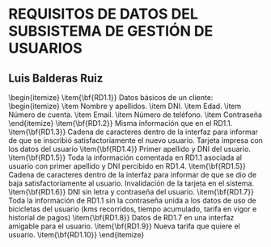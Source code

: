 # REQUISITOS DE DATOS DEL SUBSISTEMA  DE GESTIÓN DE USUARIOS
## Luis Balderas Ruiz

\begin{itemize}
  \item{\bf{RD1.1}} Datos básicos de un cliente:
    \begin{itemize}
      \item Nombre y apellidos.
      \item DNI.
      \item Edad.
      \item Número de cuenta.
      \item Email.
      \item Número de teléfono.
      \item Contraseña
    \end{itemize}
  \item{\bf{RD1.2}} Misma información que en el RD1.1.
  \item{\bf{RD1.3}} Cadena de caracteres dentro de la interfaz para informar de que se inscribió satisfactoriamente el nuevo usuario. Tarjeta impresa con los datos del usuario
  \item{\bf{RD1.4}} Primer apellido y DNI del usuario.
  \item{\bf{RD1.5}} Toda la información comentada en RD1.1 asociada al usuario con primer apellido y DNI percibido en RD1.4.
  \item{\bf{RD1.5}} Cadena de caracteres dentro de la interfaz para informar de que se dio de baja satisfactoriamente al usuario. Invalidación de la tarjeta en el sistema.
  \item{\bf{RD1.6}} DNI sin letra y contraseña del usuario.
  \item{\bf{RD1.7}} Toda la información de RD1.1 sin la contraseña unida a los datos de uso de bicicletas del usuario (kms recorridos, tiempo acumulado, tarifa en vigor e historial de pagos)
  \item{\bf{RD1.8}} Datos de RD1.7 en una interfaz amigable para el usuario.
  \item{\bf{RD1.9}} Nueva tarifa que quiere el usuario.
  \item{\bf{RD1.10}} 
\end{itemize}
